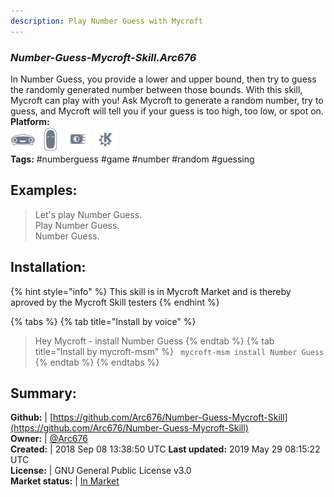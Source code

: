 ```yaml
---
description: Play Number Guess with Mycroft
---
```


### _Number-Guess-Mycroft-Skill.Arc676_  
In Number Guess, you provide a lower and upper bound, then try to guess the randomly generated number between those bounds. With this skill, Mycroft can play with you! Ask Mycroft to generate a random number, try to guess, and Mycroft will tell you if your guess is too high, too low, or spot on.  
**Platform:**  
 ![Mark I](../.gitbook/assets/mark-1-icon.png)  ![Mark II](../.gitbook/assets/mark-2-icon.png)  ![Picroft](../.gitbook/assets/picroft-icon.png)  ![plasmoid](../.gitbook/assets/kde.png)   
**Tags:** \#numberguess \#game \#number \#random \#guessing   
## Examples:  
> Let's play Number Guess.  
> Play Number Guess.  
> Number Guess.  
  
## Installation:  
{% hint style="info" %}
This skill is in Mycroft Market and is thereby aproved by the Mycroft Skill testers
{% endhint %}
    
{% tabs %}
{% tab title="Install by voice" %}
> Hey Mycroft - install Number Guess
{% endtab %}
  {% tab title="Install by mycroft-msm" %}
``` mycroft-msm install Number Guess```
{% endtab %}
  {% endtabs %}
    
## Summary:  
**Github:** | [https://github.com/Arc676/Number-Guess-Mycroft-Skill](https://github.com/Arc676/Number-Guess-Mycroft-Skill)  
**Owner:** | [@Arc676](https://github.com/Arc676)  
**Created:** | 2018 Sep 08 13:38:50 UTC  **Last updated:** 2019 May 29 08:15:22 UTC  
**License:** | GNU General Public License v3.0  
**Market status:** | [In Market](https://market.mycroft.ai/skill/skill-number-guess)  
